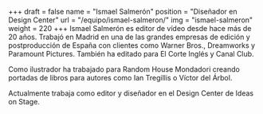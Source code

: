 +++
draft		= false
name		= "Ismael Salmerón"
position 	= "Diseñador en Design Center"
url			= "/equipo/ismael-salmeron/"
img			= "ismael-salmeron"
weight		= 220
+++
Ismael Salmerón es editor de vídeo desde hace más de 20 años. Trabajó en Madrid en una de las grandes empresas de edición y postproducción de España con clientes como Warner Bros., Dreamworks y Paramount Pictures. También ha editado para El Corte Inglés y Canal Club.

Como ilustrador ha trabajado para Random House Mondadori creando portadas de libros para autores como Ian Tregillis o Víctor del Árbol.

Actualmente trabaja como editor y diseñador en el Design Center de Ideas on Stage. 